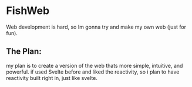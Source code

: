 # FishWeb
Web development is hard, so Im gonna try and make my own web (just for fun).

## The Plan:
my plan is to create a version of the web thats more simple, intuitive, and powerful. if used Svelte before and liked the reactivity, so i plan to have reactivity built right in, just like svelte.